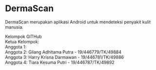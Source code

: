 # DermaScan
DermaScan merupakan aplikasi Android untuk mendeteksi penyakit kulit manusia.

Kelompok GITHub <br />
Ketua Kelompok:  <br />
Anggota 1:  <br />
Anggota 2: Gilang Adhitama Putra - 19/446779/TK/49884 <br />
Anggota 3: Harry Krisna Darmawan - 19/446781/TK/49886 <br />
Anggota 4: Tiara Kesuma Putri - 19/446787/TK/49892 <br />